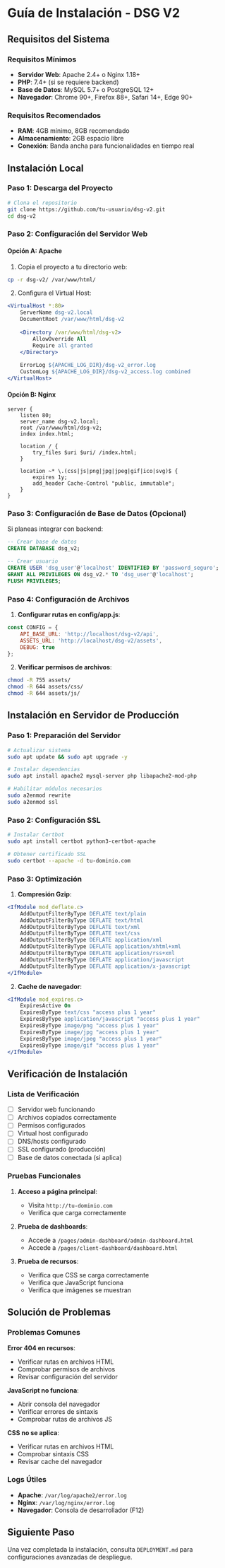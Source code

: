 # Guía de Instalación - DSG V2

## Requisitos del Sistema

### Requisitos Mínimos
- **Servidor Web**: Apache 2.4+ o Nginx 1.18+
- **PHP**: 7.4+ (si se requiere backend)
- **Base de Datos**: MySQL 5.7+ o PostgreSQL 12+
- **Navegador**: Chrome 90+, Firefox 88+, Safari 14+, Edge 90+

### Requisitos Recomendados
- **RAM**: 4GB mínimo, 8GB recomendado
- **Almacenamiento**: 2GB espacio libre
- **Conexión**: Banda ancha para funcionalidades en tiempo real

## Instalación Local

### Paso 1: Descarga del Proyecto

```bash
# Clona el repositorio
git clone https://github.com/tu-usuario/dsg-v2.git
cd dsg-v2
```

### Paso 2: Configuración del Servidor Web

#### Opción A: Apache

1. Copia el proyecto a tu directorio web:
```bash
cp -r dsg-v2/ /var/www/html/
```

2. Configura el Virtual Host:
```apache
<VirtualHost *:80>
    ServerName dsg-v2.local
    DocumentRoot /var/www/html/dsg-v2
    
    <Directory /var/www/html/dsg-v2>
        AllowOverride All
        Require all granted
    </Directory>
    
    ErrorLog ${APACHE_LOG_DIR}/dsg-v2_error.log
    CustomLog ${APACHE_LOG_DIR}/dsg-v2_access.log combined
</VirtualHost>
```

#### Opción B: Nginx

```nginx
server {
    listen 80;
    server_name dsg-v2.local;
    root /var/www/html/dsg-v2;
    index index.html;
    
    location / {
        try_files $uri $uri/ /index.html;
    }
    
    location ~* \.(css|js|png|jpg|jpeg|gif|ico|svg)$ {
        expires 1y;
        add_header Cache-Control "public, immutable";
    }
}
```

### Paso 3: Configuración de Base de Datos (Opcional)

Si planeas integrar con backend:

```sql
-- Crear base de datos
CREATE DATABASE dsg_v2;

-- Crear usuario
CREATE USER 'dsg_user'@'localhost' IDENTIFIED BY 'password_seguro';
GRANT ALL PRIVILEGES ON dsg_v2.* TO 'dsg_user'@'localhost';
FLUSH PRIVILEGES;
```

### Paso 4: Configuración de Archivos

1. **Configurar rutas en config/app.js**:
```javascript
const CONFIG = {
    API_BASE_URL: 'http://localhost/dsg-v2/api',
    ASSETS_URL: 'http://localhost/dsg-v2/assets',
    DEBUG: true
};
```

2. **Verificar permisos de archivos**:
```bash
chmod -R 755 assets/
chmod -R 644 assets/css/
chmod -R 644 assets/js/
```

## Instalación en Servidor de Producción

### Paso 1: Preparación del Servidor

```bash
# Actualizar sistema
sudo apt update && sudo apt upgrade -y

# Instalar dependencias
sudo apt install apache2 mysql-server php libapache2-mod-php

# Habilitar módulos necesarios
sudo a2enmod rewrite
sudo a2enmod ssl
```

### Paso 2: Configuración SSL

```bash
# Instalar Certbot
sudo apt install certbot python3-certbot-apache

# Obtener certificado SSL
sudo certbot --apache -d tu-dominio.com
```

### Paso 3: Optimización

1. **Compresión Gzip**:
```apache
<IfModule mod_deflate.c>
    AddOutputFilterByType DEFLATE text/plain
    AddOutputFilterByType DEFLATE text/html
    AddOutputFilterByType DEFLATE text/xml
    AddOutputFilterByType DEFLATE text/css
    AddOutputFilterByType DEFLATE application/xml
    AddOutputFilterByType DEFLATE application/xhtml+xml
    AddOutputFilterByType DEFLATE application/rss+xml
    AddOutputFilterByType DEFLATE application/javascript
    AddOutputFilterByType DEFLATE application/x-javascript
</IfModule>
```

2. **Cache de navegador**:
```apache
<IfModule mod_expires.c>
    ExpiresActive On
    ExpiresByType text/css "access plus 1 year"
    ExpiresByType application/javascript "access plus 1 year"
    ExpiresByType image/png "access plus 1 year"
    ExpiresByType image/jpg "access plus 1 year"
    ExpiresByType image/jpeg "access plus 1 year"
    ExpiresByType image/gif "access plus 1 year"
</IfModule>
```

## Verificación de Instalación

### Lista de Verificación

- [ ] Servidor web funcionando
- [ ] Archivos copiados correctamente
- [ ] Permisos configurados
- [ ] Virtual host configurado
- [ ] DNS/hosts configurado
- [ ] SSL configurado (producción)
- [ ] Base de datos conectada (si aplica)

### Pruebas Funcionales

1. **Acceso a página principal**:
   - Visita `http://tu-dominio.com`
   - Verifica que carga correctamente

2. **Prueba de dashboards**:
   - Accede a `/pages/admin-dashboard/admin-dashboard.html`
   - Accede a `/pages/client-dashboard/dashboard.html`

3. **Prueba de recursos**:
   - Verifica que CSS se carga correctamente
   - Verifica que JavaScript funciona
   - Verifica que imágenes se muestran

## Solución de Problemas

### Problemas Comunes

**Error 404 en recursos**:
- Verificar rutas en archivos HTML
- Comprobar permisos de archivos
- Revisar configuración del servidor

**JavaScript no funciona**:
- Abrir consola del navegador
- Verificar errores de sintaxis
- Comprobar rutas de archivos JS

**CSS no se aplica**:
- Verificar rutas en archivos HTML
- Comprobar sintaxis CSS
- Revisar cache del navegador

### Logs Útiles

- **Apache**: `/var/log/apache2/error.log`
- **Nginx**: `/var/log/nginx/error.log`
- **Navegador**: Consola de desarrollador (F12)

## Siguiente Paso

Una vez completada la instalación, consulta `DEPLOYMENT.md` para configuraciones avanzadas de despliegue.